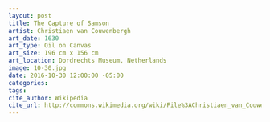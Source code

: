 ```yaml
---
layout: post
title: The Capture of Samson
artist: Christiaen van Couwenbergh
art_date: 1630
art_type: Oil on Canvas
art_size: 196 cm x 156 cm
art_location: Dordrechts Museum, Netherlands
image: 10-30.jpg
date: 2016-10-30 12:00:00 -05:00
categories:
tags:
cite_author: Wikipedia
cite_url: http://commons.wikimedia.org/wiki/File%3AChristiaen_van_Couwenbergh_-_The_Capture_of_Samson_-_WGA05571.jpg
---
```

